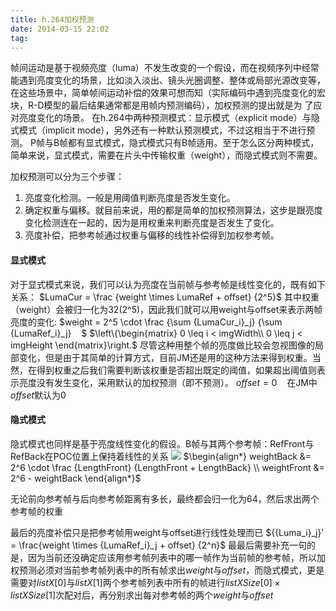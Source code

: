 ```yaml
---
title: h.264加权预测
date: 2014-03-15 22:02
tag: 
---
```



帧间运动是基于视频亮度（luma）不发生改变的一个假设，而在视频序列中经常能遇到亮度变化的场景，比如淡入淡出、镜头光圈调整、整体或局部光源改变等，在这些场景中，简单帧间运动补偿的效果可想而知（实际编码中遇到亮度变化的宏块，R-D模型的最后结果通常都是用帧内预测编码），加权预测的提出就是为 了应对亮度变化的场景。
在h.264中两种预测模式：显示模式（explicit mode）与隐式模式（implicit mode），另外还有一种默认预测模式，不过这相当于不进行预测。
P帧与B帧都有显式模式，隐式模式只有B帧适用。至于怎么区分两种模式，简单来说，显式模式，需要在片头中传输权重（weight），而隐式模式则不需要。

加权预测可以分为三个步骤：

1. 亮度变化检测。一般是用阈值判断亮度是否发生变化。
2. 确定权重与偏移。就目前来说，用的都是简单的加权预测算法，这步是跟亮度变化检测连在一起的，因为是用权重来判断亮度是否发生了变化。
3. 亮度补偿，把参考帧通过权重与偏移的线性补偿得到加权参考帧。


#### 显式模式
对于显式模式来说，我们可以认为亮度在当前帧与参考帧是线性变化的，既有如下关系：
$LumaCur = \frac {weight \times LumaRef + offset} {2^5}$
其中权重（weight）会被归一化为32(2^5)，因此我们就可以用weight与offset来表示两帧亮度的变化:
$weight = 2^5 \cdot \frac {\sum {LumaCur_i}_j} {\sum {LumaRef_i}_j}    $
$\left\{\begin{matrix}
0 \leq i < imgWidth\\
0 \leq j < imgHeight
\end{matrix}\right.$
尽管这种用整个帧的亮度做比较会忽视图像的局部变化，但是由于其简单的计算方式，目前JM还是用的这种方法来得到权重。当然，在得到权重之后我们需要判断该权重是否超出既定的阈值，如果超出阈值则表示亮度没有发生变化，采用默认的加权预测（即不预测）。
$offset = 0$    在JM中$offset$默认为0


#### 隐式模式
隐式模式也同样是基于亮度线性变化的假设。B帧与其两个参考帧：RefFront与RefBack在POC位置上保持着线性的关系
![](//images0.cnblogs.com/i/421096/201403/152135095119800.jpg)
$\begin{align*}
weightBack &= 2^6 \cdot \frac {LengthFront} {LengthFront + LengthBack} \\
weightFront &= 2^6 - weightBack
\end{align*}$

无论前向参考帧与后向参考帧距离有多长，最终都会归一化为64，然后求出两个参考帧的权重

最后的亮度补偿只是把参考帧用weight与offset进行线性处理而已
${{Luma_i}_j}' = \frac{weight \times {LumaRef_i}_j + offset} {2^n}$
最最后需要补充一句的是，因为当前还没确定应该用参考帧列表中的哪一帧作为当前帧的参考帧，所以加权预测必须对当前参考帧列表中的所有帧求出$weight$与$offset$，而隐式模式，更是需要对$listX[0]$与$listX[1]$两个参考帧列表中所有的帧进行$listXSize[0] \times listXSize[1]$次配对后，再分别求出每对参考帧的两个$weight$与$offset$












